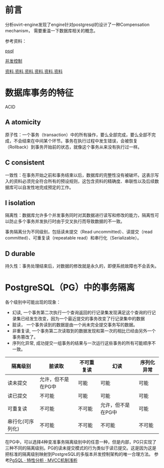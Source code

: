 # 前言

分析ovirt-engine发现了engine针对postgresql的设计了一种Compensation mechanism， 需要重温一下数据库相关的概念。

参考资料：

[psql](http://www.postgres.cn/docs/9.5/mvcc.html)

[并发控制](https://my.oschina.net/liuyuanyuangogo/blog/497929)

[资料](https://blog.csdn.net/d8111/article/details/2595635),[资料](https://www.cnblogs.com/hq-123/p/6023359.html),[资料](http://mousycoder.com/2016/02/19/explain-transaction-in-simple-language-3/),[资料](https://tech.meituan.com/innodb-lock.html),[资料](https://my.oschina.net/liuyuanyuangogo/blog/497929),[资料](https://dr-yanglong.github.io/2016/06/06/transaction-feature/)

# 数据库事务的特征

ACID

## A atomicity

原子性：一个事务（transaction）中的所有操作，要么全部完成，要么全部不完成，不会结束在中间某个环节。事务在执行过程中发生错误，会被恢复（Rollback）到事务开始前的状态，就像这个事务从来没有执行过一样。

## C consistent

一致性：在事务开始之前和事务结束以后，数据库的完整性没有被破坏。这表示写入的资料必须完全符合所有的预设规则，这包含资料的精确度、串联性以及后续数据库可以自发性地完成预定的工作。

## I isolation

隔离性：数据库允许多个并发事务同时对其数据进行读写和修改的能力，隔离性可以防止多个事务并发执行时由于交叉执行而导致数据的不一致。

事务隔离分为不同级别，包括读未提交（Read uncommitted）、读提交（read committed）、可重复读（repeatable read）和串行化（Serializable）。

## D durable

持久性：事务处理结束后，对数据的修改就是永久的，即便系统故障也不会丢失。


# PostgreSQL（PG）中的事务隔离

各个级别中可能出现的现象：

- 幻读,  一个事务第二次执行一个查询返回的行记录集发现满足这个查询的行记录集已经发生改变，因为一个最近提交的事务改变了行记录集中的数据
- 脏读，   一个事务读到的数据是由一个尚未完全提交事务写的数据。
- 非重复读, 一个事务第二次读取到的数据发现和第一次的相比已经由另外一个事务篡改了。
- 序列化异常,  成功提交一组事务的结果与一次运行这些事务的所有可能顺序不一致。


隔离级别 | 脏读取 | 不可重复读 | 幻读 | 序列化异常
---|---|---|---|---
读未提交 | 允许，但不是在PG中 | 可能 | 可能 | 可能
读已提交 | 不可能 | 可能 | 可能 | 可能
可重复读 | 不可能 | 不可能 | 允许，但不是在PG中 | 可能
串行化(可序列化) | 不可能 | 不可能 | 不可能 | 不可能

在PG中，可以选择4种变准事务隔离级别中的任意一种，但是内部，PG只实现了三种不同的隔离级别。PG的读未提交模式的行为类似于读已提交。这是因为这是把标准的隔离级别映射到PostgreSQL的多版本并发控制架构的唯一合理方法。 参考[PgSQL · 特性分析 · MVCC机制浅析](http://mysql.taobao.org/monthly/2017/10/01/)



